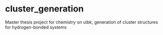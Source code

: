 # cluster_generation
Master thesis project for chemistry on uibk, generation of cluster structures for hydrogen-bonded systems
